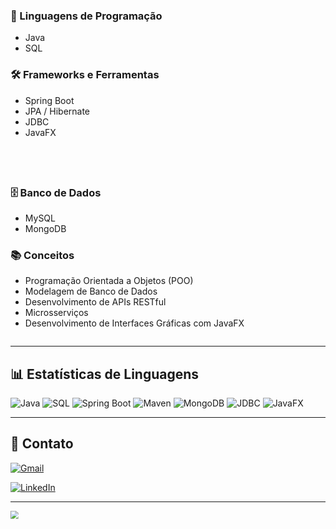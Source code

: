<div style="display: flex; gap: 40px; justify-content: space-between; flex-wrap: wrap;">

<div>

### 🚀 Linguagens de Programação
- Java  
- SQL  

### 🛠️ Frameworks e Ferramentas
- Spring Boot  
- JPA / Hibernate  
- JDBC  
- JavaFX  

</div>

<div>

### 🗄️ Banco de Dados
- MySQL  
- MongoDB  

### 📚 Conceitos
- Programação Orientada a Objetos (POO)  
- Modelagem de Banco de Dados  
- Desenvolvimento de APIs RESTful  
- Microsserviços  
- Desenvolvimento de Interfaces Gráficas com JavaFX  

</div>

</div>


---

## 📊 Estatísticas de Linguagens

![Java](https://img.shields.io/badge/Java-24-blue?logo=java&logoColor=white)
![SQL](https://img.shields.io/badge/SQL-MySQL-blue?logo=mysql&logoColor=white)
![Spring Boot](https://img.shields.io/badge/Spring_Boot-6DB33F?logo=springboot&logoColor=white)
![Maven](https://img.shields.io/badge/Maven-C71A36?logo=apachemaven&logoColor=white)
![MongoDB](https://img.shields.io/badge/MongoDB-47A248?logo=mongodb&logoColor=white)
![JDBC](https://img.shields.io/badge/JDBC-0C85D0?logo=java&logoColor=white)
![JavaFX](https://img.shields.io/badge/JavaFX-0078D7?logo=java&logoColor=white)

---

## 📌 Contato

[![Gmail](https://img.shields.io/badge/Gmail-D14836?logo=gmail&logoColor=white&style=for-the-badge)](mailto:mariaeduardaciarini@gmail.com)

[![LinkedIn](https://img.shields.io/badge/LinkedIn-0A66C2?logo=linkedin&logoColor=white&style=for-the-badge)](https://www.linkedin.com/in/maria-eduarda-ciarini-b97ab6270/)

---

<a href="https://github.com/MariaEduardaCiarini/github-readme-stats" style="display:inline-block; transform:scale(0.8); transform-origin: top left;">
  <img src="https://github-readme-stats.vercel.app/api/top-langs/?username=MariaEduardaCiarini&layout=pie&bg_color=00000000&hide_border=true" />
</a>

